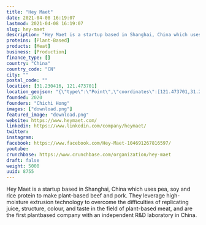 ```yaml
---
title: "Hey Maet"
date: 2021-04-08 16:19:07
lastmod: 2021-04-08 16:19:07
slug: hey-maet
description: "Hey Maet is a startup based in Shanghai, China which uses pea, soy and rice protein to make plant-based beef and pork. They leverage high-moisture extrusion technology to overcome the difficulties of replicating juice, structure, colour, and taste in the field of plant-based meat, and are the first plantbased company with an independent R&D laboratory in China."
proteins: [Plant-Based]
products: [Meat]
business: [Production]
finance_type: []
country: "China"
country_code: "CN"
city: ""
postal_code: ""
location: [31.230416, 121.473701]
location_geojson: "{\"type\":\"Point\",\"coordinates\":[121.473701,31.230416]}"
founded: 2020
founders: "Chichi Hong"
images: ["download.png"]
featured_image: "download.png"
website: https://www.heymaet.com/
linkedin: https://www.linkedin.com/company/heymaet/
twitter: 
instagram: 
facebook: https://www.facebook.com/Hey-Maet-104691267816597/
youtube: 
crunchbase: https://www.crunchbase.com/organization/hey-maet
draft: false
weight: 5000
uuid: 8755
---
```

Hey Maet is a startup based in Shanghai, China which uses pea, soy and rice protein to make plant-based beef and pork. They leverage high-moisture extrusion technology to overcome the difficulties of replicating juice, structure, colour, and taste in the field of plant-based meat, and are the first plantbased company with an independent R&D laboratory in China.
